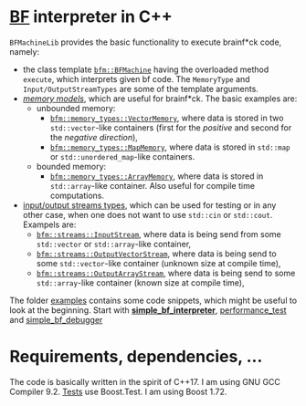 # [BF](https://esolangs.org/wiki/Brainfuck) interpreter in C++

`BFMachineLib` provides the basic functionality to execute brainf*ck code, namely:
* the class template [`bfm::BFMachine`](cpp/BFMachineLib/BFMachine/BFMachine.hpp) having the overloaded method `execute`, which interprets given bf code. The `MemoryType` and `Input/OutputStreamTypes` are some of the template arguments.
* [_memory models_](cpp/BFMachineLib/MemoryTypes), which are useful for brainf*ck. The basic examples are:
    * unbounded memory: 
        * [`bfm::memory_types::VectorMemory`](cpp/BFMachineLib/MemoryTypes/VectorMemory.hpp), where data is stored in two `std::vector`-like containers (first for the _positive_ and second for the _negative direction_),
        * [`bfm::memory_types::MapMemory`](cpp/BFMachineLib/MemoryTypes/MapMemory.hpp), where data is stored in `std::map` or `std::unordered_map`-like containers.
    * bounded memory:
        * [`bfm::memory_types::ArrayMemory`](cpp/BFMachineLib/MemoryTypes/ArrayMemory.hpp), where data is stored in `std::array`-like container. Also useful for compile time computations.
* [input/output streams types](cpp/BFMachineLib/Streams), which can be used for testing or in any other case, when one does not want to use `std::cin` or `std::cout`. Exampels are:
    * [`bfm::streams::InputStream`](cpp/BFMachineLib/Streams/InputStream.hpp), where data is being send from some `std::vector` or `std::array`-like container,
    * [`bfm::streams::OutputVectorStream`](cpp/BFMachineLib/Streams/OutputVectorStream.hpp), where data is being send to some `std::vector`-like container (unknown size at compile time),
    * [`bfm::streams::OutputArrayStream`](cpp/BFMachineLib/Streams/OutputArrayStream.hpp), where data is being send to some `std::array`-like container (known size at compile time),

The folder [examples](cpp/examples) contains some code snippets, which might be useful to look at the beginning. Start with [**simple_bf_interpreter**](cpp/examples/simple_bf_interpreter/simple_bf_interpreter.cpp), [performance_test](cpp/examples/memory_types_performance_comparison/memory_types_performance_comparison.cpp) and [simple_bf_debugger](cpp/examples/simple_bf_debugger/simple_bf_debugger.cpp)

# Requirements, dependencies, ...

The code is basically written in the spirit of C++17. I am using GNU GCC Compiler 9.2.
[Tests](cpp/tests) use Boost.Test. I am using Boost 1.72.
